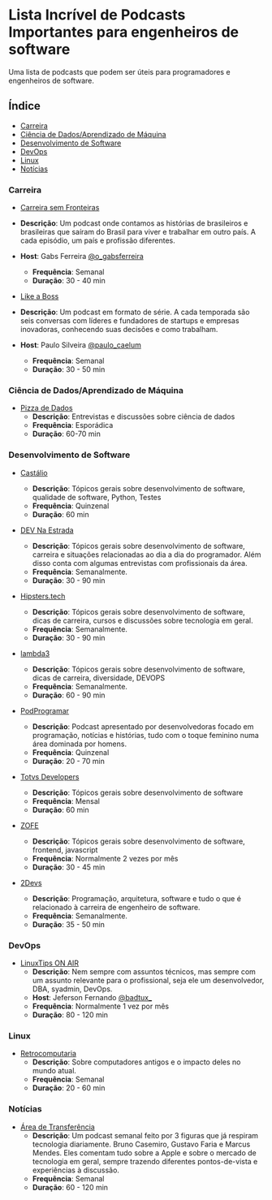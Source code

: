# Lista Incrível de Podcasts Importantes para engenheiros de software

Uma lista de podcasts que podem ser úteis para programadores e engenheiros de software.

## Índice

* [Carreira](#carreira)
* [Ciência de Dados/Aprendizado de Máquina](#ciencia-de-dadosaprendizado-de-maquina)
* [Desenvolvimento de Software](#desenvolvimento-de-software)
* [DevOps](#devops)
* [Linux](#linux)
* [Notícias](#noticias)

### Carreira

* [Carreira sem Fronteiras](https://www.carreirasemfronteiras.com.br/)
* **Descrição**: Um podcast onde contamos as histórias de brasileiros e brasileiras que saíram do Brasil para viver e trabalhar em outro país. A cada episódio, um país e profissão diferentes.
* **Host**: Gabs Ferreira [@o_gabsferreira](https://twitter.com/o_gabsferreira)
  * **Frequência**: Semanal
  * **Duração**: 30 - 40 min

* [Like a Boss](https://www.likeaboss.com.br/)
* **Descrição**: Um podcast em formato de série. A cada temporada são seis conversas com líderes e fundadores de startups e empresas inovadoras, conhecendo suas decisões e como trabalham.
* **Host**: Paulo Silveira [@paulo_caelum](https://twitter.com/paulo_caelum)
  * **Frequência**: Semanal
  * **Duração**: 30 - 50 min

### Ciência de Dados/Aprendizado de Máquina

* [Pizza de Dados](https://pizzadedados.com/)
  * **Descrição**: Entrevistas e discussões sobre ciência de dados
  * **Frequência**: Esporádica
  * **Duração**: 60-70 min

### Desenvolvimento de Software

* [Castálio](https://castalio.info/)
  * **Descrição**: Tópicos gerais sobre desenvolvimento de software, qualidade de software, Python, Testes
  * **Frequência**: Quinzenal
  * **Duração**: 60 min

* [DEV Na Estrada](https://devnaestrada.com.br/)
  * **Descrição**: Tópicos gerais sobre desenvolvimento de software, carreira e situações relacionadas ao dia a dia do programador. Além disso conta com algumas entrevistas com profissionais da área.
  * **Frequência**: Semanalmente.
  * **Duração**: 30 - 90 min

* [Hipsters.tech](https://hipsters.tech/)
  * **Descrição**: Tópicos gerais sobre desenvolvimento de software, dicas de carreira, cursos e discussões sobre tecnologia em geral.
  * **Frequência**: Semanalmente.
  * **Duração**: 30 - 90 min

* [lambda3](https://www.lambda3.com.br/tag/podcast/)
  * **Descrição**: Tópicos gerais sobre desenvolvimento de software, dicas de carreira, diversidade, DEVOPS
  * **Frequência**: Semanalmente.
  * **Duração**: 60 - 90 min

* [PodProgramar](https://mundopodcast.com.br/podprogramar/)
  * **Descrição**: Podcast apresentado por desenvolvedoras focado em programação, notícias e histórias, tudo com o toque feminino numa área dominada por homens.
  * **Frequência**: Quinzenal
  * **Duração**: 20 - 70 min

* [Totvs Developers](https://developers.totvs.com/)
  * **Descrição**: Tópicos gerais sobre desenvolvimento de software
  * **Frequência**: Mensal
  * **Duração**: 60 min

* [ZOFE](https://zofe.com.br/)
  * **Descrição**: Tópicos gerais sobre desenvolvimento de software, frontend, javascript
  * **Frequência**: Normalmente 2 vezes por mês
  * **Duração**: 30 - 45 min

* [2Devs](https://2devs.simplecast.com/)
  * **Descrição**:  Programação, arquitetura, software e tudo o que é relacionado à carreira de engenheiro de software.
  * **Frequência**: Semanalmente.
  * **Duração**: 35 - 50 min

### DevOps

* [LinuxTips ON AIR](https://www.linuxtips.com.br/podcast)
  * **Descrição**: Nem sempre com assuntos técnicos, mas sempre com um assunto relevante para o profissional, seja ele um desenvolvedor, DBA, syadmin, DevOps.
  * **Host**: Jeferson Fernando [@badtux_](https://twitter.com/badtux_)
  * **Frequência**: Normalmente 1 vez por mês
  * **Duração**: 80 - 120  min

### Linux

* [Retrocomputaria](http://www.retrocomputaria.com.br/)
  * **Descrição**: Sobre computadores antigos e o impacto deles no mundo atual.
  * **Frequência**: Semanal
  * **Duração**: 20 - 60 min

### Notícias

* [Área de Transferência](https://areadetransferencia.com.br/)
  * **Descrição**: Um podcast semanal feito por 3 figuras que já respiram tecnologia diariamente. Bruno Casemiro, Gustavo Faria e Marcus Mendes. Eles comentam tudo sobre a Apple e sobre o mercado de tecnologia em geral, sempre trazendo diferentes pontos-de-vista e experiências à discussão.
  * **Frequência**: Semanal
  * **Duração**: 60 - 120 min